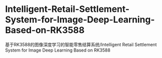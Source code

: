 # Intelligent-Retail-Settlement-System-for-Image-Deep-Learning-Based-on-RK3588
基于RK3588的图像深度学习的智能零售结算系统/Intelligent Retail Settlement System for Image Deep Learning Based on RK3588
